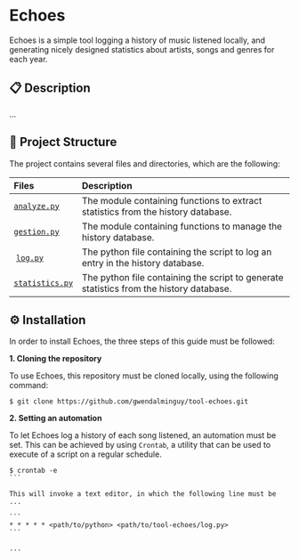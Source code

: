 # Echoes

Echoes is a simple tool logging a history of music listened locally, and generating nicely designed statistics about artists, songs and genres for each year.

## 📋 Description

...

## 📂 Project Structure

The project contains several files and directories, which are the following:


| Files | Description |
| :---- | :---------- |
| [`analyze.py`](https://github.com/gwendalminguy/tool-echoes/blob/main/analyze.py) | The module containing functions to extract statistics from the history database. |
| [`gestion.py`](https://github.com/gwendalminguy/tool-echoes/blob/main/gestion.py) | The module containing functions to manage the history database. |
| [`log.py`](https://github.com/gwendalminguy/tool-echoes/blob/main/log.py) | The python file containing the script to log an entry in the history database. |
| [`statistics.py`](https://github.com/gwendalminguy/tool-echoes/blob/main/statistics.py) | The python file containing the script to generate statistics from the history database. |

## ⚙️ Installation

In order to install Echoes, the three steps of this guide must be followed:

**1. Cloning the repository**

To use Echoes, this repository must be cloned locally, using the following command:

```
$ git clone https://github.com/gwendalminguy/tool-echoes.git
```

**2. Setting an automation**

To let Echoes log a history of each song listened, an automation must be set. This can be achieved by using `Crontab`, a utility that can be used to execute of a script on a regular schedule.

````
$ crontab -e
```

This will invoke a text editor, in which the following line must be ...

```
* * * * * <path/to/python> <path/to/tool-echoes/log.py>
```

...
